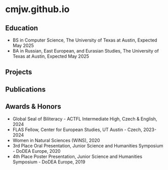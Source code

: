 # cmjw.github.io

## Education

- BS in Computer Science, The University of Texas at Austin, Expected May 2025
- BA in Russian, East European, and Eurasian Studies, The University of Texas at Austin, Expected May 2025

## Projects

## Publications

## Awards & Honors

- Global Seal of Biliteracy - ACTFL Intermediate High, Czech & English, 2024
- FLAS Fellow, Center for European Studies, UT Austin - Czech, 2023-2024
- Women in Natural Sciences (WiNS), 2020
- 3rd Place Oral Presentation, Junior Science and Humanities Symposium - DoDEA Europe, 2020
- 4th Place Poster Presentation, Junior Science and Humanities Symposium - DoDEA Europe, 2019
